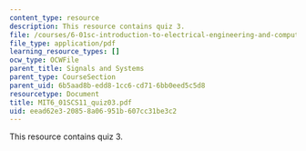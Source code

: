```yaml
---
content_type: resource
description: This resource contains quiz 3.
file: /courses/6-01sc-introduction-to-electrical-engineering-and-computer-science-i-spring-2011/eead62e320858a06951b607cc31be3c2_MIT6_01SCS11_quiz03.pdf
file_type: application/pdf
learning_resource_types: []
ocw_type: OCWFile
parent_title: Signals and Systems
parent_type: CourseSection
parent_uid: 6b5aad8b-edd8-1cc6-cd71-6bb0eed5c5d8
resourcetype: Document
title: MIT6_01SCS11_quiz03.pdf
uid: eead62e3-2085-8a06-951b-607cc31be3c2
---
```

This resource contains quiz 3.

